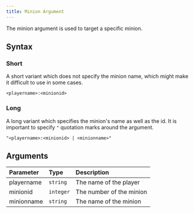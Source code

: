 ```yaml
---
title: Minion Argument
---
```


The minion argument is used to target a specific minion. 

## Syntax
### Short
A short variant which does not specify the minion name, which might make it difficult to use in some cases.
```
<playername>:<minionid>
```
### Long

A long variant which specifies the minion's name as well as the id. It is important to specify `"` quotation marks around the argument.
```
"<playername>:<minionid> | <minionname>"
```

## Arguments

| Parameter  | Type      | Description              |
|:-----------|:----------|:-------------------------|
| playername | `string`  | The name of the player   |
| minionid   | `integer` | The number of the minion |
| minionname | `string`  | The name of the minion   |